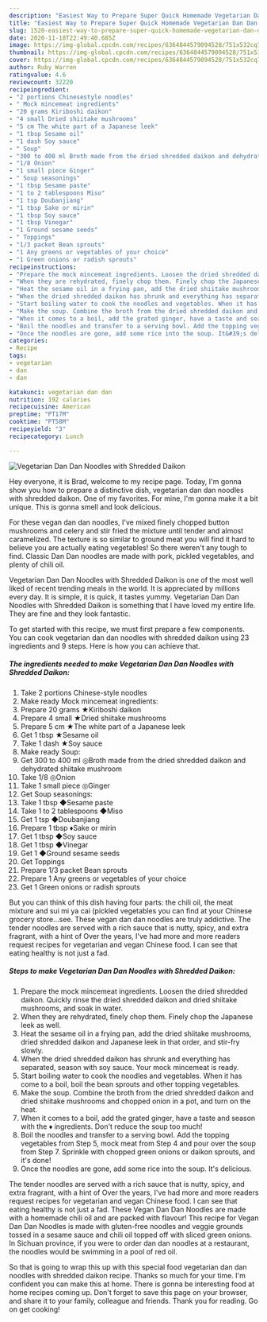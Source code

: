 ```yaml
---
description: "Easiest Way to Prepare Super Quick Homemade Vegetarian Dan Dan Noodles with Shredded Daikon"
title: "Easiest Way to Prepare Super Quick Homemade Vegetarian Dan Dan Noodles with Shredded Daikon"
slug: 1520-easiest-way-to-prepare-super-quick-homemade-vegetarian-dan-dan-noodles-with-shredded-daikon
date: 2020-11-18T22:49:40.685Z
image: https://img-global.cpcdn.com/recipes/6364844579094528/751x532cq70/vegetarian-dan-dan-noodles-with-shredded-daikon-recipe-main-photo.jpg
thumbnail: https://img-global.cpcdn.com/recipes/6364844579094528/751x532cq70/vegetarian-dan-dan-noodles-with-shredded-daikon-recipe-main-photo.jpg
cover: https://img-global.cpcdn.com/recipes/6364844579094528/751x532cq70/vegetarian-dan-dan-noodles-with-shredded-daikon-recipe-main-photo.jpg
author: Ruby Warren
ratingvalue: 4.6
reviewcount: 32220
recipeingredient:
- "2 portions Chinesestyle noodles"
- " Mock mincemeat ingredients"
- "20 grams Kiriboshi daikon"
- "4 small Dried shiitake mushrooms"
- "5 cm The white part of a Japanese leek"
- "1 tbsp Sesame oil"
- "1 dash Soy sauce"
- " Soup"
- "300 to 400 ml Broth made from the dried shredded daikon and dehydrated shiitake mushroom"
- "1/8 Onion"
- "1 small piece Ginger"
- " Soup seasonings"
- "1 tbsp Sesame paste"
- "1 to 2 tablespoons Miso"
- "1 tsp Doubanjiang"
- "1 tbsp Sake or mirin"
- "1 tbsp Soy sauce"
- "1 tbsp Vinegar"
- "1 Ground sesame seeds"
- " Toppings"
- "1/3 packet Bean sprouts"
- "1 Any greens or vegetables of your choice"
- "1 Green onions or radish sprouts"
recipeinstructions:
- "Prepare the mock mincemeat ingredients. Loosen the dried shredded daikon. Quickly rinse the dried shredded daikon and dried shiitake mushrooms, and soak in water."
- "When they are rehydrated, finely chop them. Finely chop the Japanese leek as well."
- "Heat the sesame oil in a frying pan, add the dried shiitake mushrooms, dried shredded daikon and Japanese leek in that order, and stir-fry slowly."
- "When the dried shredded daikon has shrunk and everything has separated, season with soy sauce. Your mock mincemeat is ready."
- "Start boiling water to cook the noodles and vegetables. When it has come to a boil, boil the bean sprouts and other topping vegetables."
- "Make the soup. Combine the broth from the dried shredded daikon and dried shiitake mushrooms and chopped onion in a pot, and turn on the heat."
- "When it comes to a boil, add the grated ginger, have a taste and season with the ♦ ingredients. Don&#39;t reduce the soup too much!"
- "Boil the noodles and transfer to a serving bowl. Add the topping vegetables from Step 5, mock meat from Step 4 and pour over the soup from Step 7. Sprinkle with chopped green onions or daikon sprouts, and it&#39;s done!"
- "Once the noodles are gone, add some rice into the soup. It&#39;s delicious."
categories:
- Recipe
tags:
- vegetarian
- dan
- dan

katakunci: vegetarian dan dan 
nutrition: 192 calories
recipecuisine: American
preptime: "PT17M"
cooktime: "PT58M"
recipeyield: "3"
recipecategory: Lunch

---
```



![Vegetarian Dan Dan Noodles with Shredded Daikon](https://img-global.cpcdn.com/recipes/6364844579094528/751x532cq70/vegetarian-dan-dan-noodles-with-shredded-daikon-recipe-main-photo.jpg)

Hey everyone, it is Brad, welcome to my recipe page. Today, I'm gonna show you how to prepare a distinctive dish, vegetarian dan dan noodles with shredded daikon. One of my favorites. For mine, I'm gonna make it a bit unique. This is gonna smell and look delicious.

For these vegan dan dan noodles, I&#39;ve mixed finely chopped button mushrooms and celery and stir fried the mixture until tender and almost caramelized. The texture is so similar to ground meat you will find it hard to believe you are actually eating vegetables! So there weren&#39;t any tough to find. Classic Dan Dan noodles are made with pork, pickled vegetables, and plenty of chili oil.

Vegetarian Dan Dan Noodles with Shredded Daikon is one of the most well liked of recent trending meals in the world. It is appreciated by millions every day. It is simple, it is quick, it tastes yummy. Vegetarian Dan Dan Noodles with Shredded Daikon is something that I have loved my entire life. They are fine and they look fantastic.


To get started with this recipe, we must first prepare a few components. You can cook vegetarian dan dan noodles with shredded daikon using 23 ingredients and 9 steps. Here is how you can achieve that.

<!--inarticleads1-->

##### The ingredients needed to make Vegetarian Dan Dan Noodles with Shredded Daikon:

1. Take 2 portions Chinese-style noodles
1. Make ready  Mock mincemeat ingredients:
1. Prepare 20 grams ★Kiriboshi daikon
1. Prepare 4 small ★Dried shiitake mushrooms
1. Prepare 5 cm ★The white part of a Japanese leek
1. Get 1 tbsp ★Sesame oil
1. Take 1 dash ★Soy sauce
1. Make ready  Soup:
1. Get 300 to 400 ml ◎Broth made from the dried shredded daikon and dehydrated shiitake mushroom
1. Take 1/8 ◎Onion
1. Take 1 small piece ◎Ginger
1. Get  Soup seasonings:
1. Take 1 tbsp ◆Sesame paste
1. Take 1 to 2 tablespoons ◆Miso
1. Get 1 tsp ◆Doubanjiang
1. Prepare 1 tbsp ♦Sake or mirin
1. Get 1 tbsp ◆Soy sauce
1. Get 1 tbsp ◆Vinegar
1. Get 1 ◆Ground sesame seeds
1. Get  Toppings
1. Prepare 1/3 packet Bean sprouts
1. Prepare 1 Any greens or vegetables of your choice
1. Get 1 Green onions or radish sprouts


But you can think of this dish having four parts: the chili oil, the meat mixture and sui mi ya cai (pickled vegetables you can find at your Chinese grocery store…see. These vegan dan dan noodles are truly addictive. The tender noodles are served with a rich sauce that is nutty, spicy, and extra fragrant, with a hint of Over the years, I&#39;ve had more and more readers request recipes for vegetarian and vegan Chinese food. I can see that eating healthy is not just a fad. 

<!--inarticleads2-->

##### Steps to make Vegetarian Dan Dan Noodles with Shredded Daikon:

1. Prepare the mock mincemeat ingredients. Loosen the dried shredded daikon. Quickly rinse the dried shredded daikon and dried shiitake mushrooms, and soak in water.
1. When they are rehydrated, finely chop them. Finely chop the Japanese leek as well.
1. Heat the sesame oil in a frying pan, add the dried shiitake mushrooms, dried shredded daikon and Japanese leek in that order, and stir-fry slowly.
1. When the dried shredded daikon has shrunk and everything has separated, season with soy sauce. Your mock mincemeat is ready.
1. Start boiling water to cook the noodles and vegetables. When it has come to a boil, boil the bean sprouts and other topping vegetables.
1. Make the soup. Combine the broth from the dried shredded daikon and dried shiitake mushrooms and chopped onion in a pot, and turn on the heat.
1. When it comes to a boil, add the grated ginger, have a taste and season with the ♦ ingredients. Don&#39;t reduce the soup too much!
1. Boil the noodles and transfer to a serving bowl. Add the topping vegetables from Step 5, mock meat from Step 4 and pour over the soup from Step 7. Sprinkle with chopped green onions or daikon sprouts, and it&#39;s done!
1. Once the noodles are gone, add some rice into the soup. It&#39;s delicious.


The tender noodles are served with a rich sauce that is nutty, spicy, and extra fragrant, with a hint of Over the years, I&#39;ve had more and more readers request recipes for vegetarian and vegan Chinese food. I can see that eating healthy is not just a fad. These Vegan Dan Dan Noodles are made with a homemade chili oil and are packed with flavour! This recipe for Vegan Dan Dan Noodles is made with gluten-free noodles and veggie grounds tossed in a sesame sauce and chili oil topped off with sliced green onions. In Sichuan province, if you were to order dan dan noodles at a restaurant, the noodles would be swimming in a pool of red oil. 

So that is going to wrap this up with this special food vegetarian dan dan noodles with shredded daikon recipe. Thanks so much for your time. I'm confident you can make this at home. There is gonna be interesting food at home recipes coming up. Don't forget to save this page on your browser, and share it to your family, colleague and friends. Thank you for reading. Go on get cooking!
